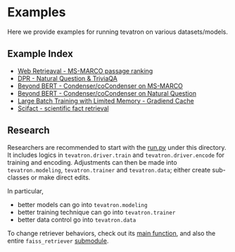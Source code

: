 # Examples
Here we provide examples for running tevatron on various datasets/models.

## Example Index
- [Web Retrieaval - MS-MARCO passage ranking](msmarco-passage-ranking)
- [DPR - Natural Question & TriviaQA](dpr)
- [Beyond BERT - Condenser/coCondenser on MS-MARCO](coCondenser-marco)
- [Beyond BERT - Condenser/coCondenser on Natural Question](coCondenser-nq)
- [Large Batch Training with Limited Memory - Gradiend Cache](gradient-cache.md)
- [Scifact - scientific fact retrieval](scifact)

## Research
Researchers are recommended to start with the [run.py](run.py) under this directory. It includes logics in `tevatron.driver.train` and `tevatron.driver.encode` for training and encoding. 
Adjustments can then be made into `tevatron.modeling`, `tevatron.trainer` and `tevatron.data`; either create sub-classes or make direct edits.

In particular,
- better models can go into `tevatron.modeling`
- better training technique can go into `tevatron.trainer`
- better data control go into `tevatron.data`

To change retriever behaviors, check out its [main function](../src/tevatron/faiss_retriever/__main__.py), 
and also the entire `faiss_retriever` [submodule](../src/tevatron/faiss_retriever). 
